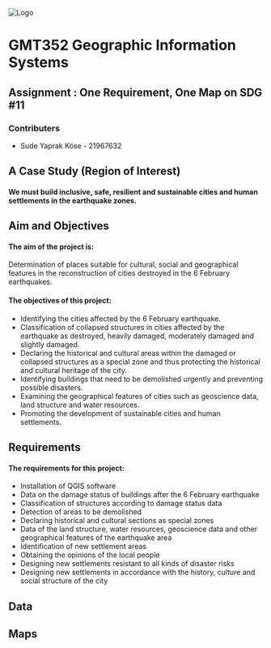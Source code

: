 ![Logo](https://user-images.githubusercontent.com/119863892/229920345-cc147a06-afdf-432f-9d8f-290a2c3543b9.jpg)

# GMT352 Geographic Information Systems
## Assignment : One Requirement, One Map on SDG #11

### Contributers
- Sude Yaprak Köse - 21967632

## A Case Study (Region of Interest)
#### We must build inclusive, safe, resilient and sustainable cities and human settlements in the earthquake zones.

## Aim and Objectives

#### The aim of the project is:
Determination of places suitable for cultural, social and geographical features in the reconstruction of cities destroyed in the 6 February earthquakes.

#### The objectives of this project:
- Identifying the cities affected by the 6 February earthquake.
- Classification of collapsed structures in cities affected by the earthquake as destroyed, heavily damaged, moderately damaged and slightly damaged.
- Declaring the historical and cultural areas within the damaged or collapsed structures as a special zone and thus protecting the historical and cultural heritage of the city.
- Identifying buildings that need to be demolished urgently and preventing possible disasters.
- Examining the geographical features of cities such as geoscience data, land structure and water resources.
- Promoting the development of sustainable cities and human settlements.

## Requirements
#### The requirements for this project:

- Installation of QGIS software
- Data on the damage status of buildings after the 6 February earthquake
- Classification of structures according to damage status data
- Detection of areas to be demolished
- Declaring historical and cultural sections as special zones
- Data of the land structure, water resources, geoscience data and other geographical features of the earthquake area
- Identification of new settlement areas
- Obtaining the opinions of the local people
- Designing new settlements resistant to all kinds of disaster risks
- Designing new settlements in accordance with the history, culture and social structure of the city

## Data

## Maps
